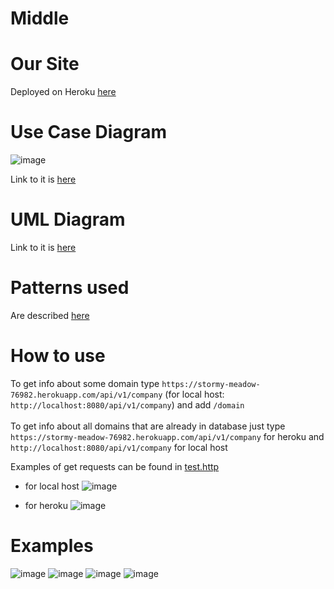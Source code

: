 # Middle
# Our Site
Deployed on Heroku [here](https://stormy-meadow-76982.herokuapp.com/api/v1/company/ucu.edu.ua)
# Use Case Diagram
![image](https://user-images.githubusercontent.com/91615487/205441658-7bde3713-2c8a-490f-8919-e7fa5b3d0cbd.png)


Link to it is [here](https://drive.google.com/file/d/1sbqMWllOCk__RWYNQouIqdWPiZuVh0YC/view?usp=sharing)
# UML Diagram
Link to it is [here](https://github.com/soniaymkvaa/Middle/blob/master/uml_diagram.png?raw=true)
# Patterns used
Are described [here](https://github.com/soniaymkvaa/Middle/blob/master/patterns.txt) 

# How to use
To get info about some domain type ```https://stormy-meadow-76982.herokuapp.com/api/v1/company``` (for local host: ```http://localhost:8080/api/v1/company```) and add ```/domain```<br><br>
To get info about all domains that are already in database just type ```https://stormy-meadow-76982.herokuapp.com/api/v1/company``` for heroku and ```http://localhost:8080/api/v1/company``` for local host

Examples of get requests can be found in [test.http](https://github.com/soniaymkvaa/Middle/blob/master/test.http)
- for local host
![image](https://user-images.githubusercontent.com/91982071/205481550-4e847574-adb4-48c2-92ab-a283cb5e3c41.png)

- for heroku
![image](https://user-images.githubusercontent.com/91982071/205481576-059b6e3c-c312-46a7-9dd6-1d128c53034a.png)

# Examples
![image](https://user-images.githubusercontent.com/91982071/205482130-29e4d27a-f96a-4e7f-81d4-32b084150320.png)
![image](https://user-images.githubusercontent.com/91982071/205483162-77f9c0c4-6985-4fa4-bd2f-2b82413aef28.png)
![image](https://user-images.githubusercontent.com/91982071/205482148-0502920b-e032-4205-bd10-0bfb353fb4ef.png)
![image](https://user-images.githubusercontent.com/91982071/205482103-ed9bd1aa-209d-4f34-9acf-bc54956c00f4.png)

